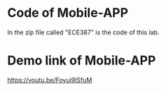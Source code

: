 # Code of Mobile-APP
In the zip file called "ECE387" is the code of this lab.


# Demo link of Mobile-APP

https://youtu.be/Foyui9ISfuM
